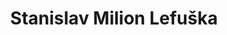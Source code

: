 ---
id: c4d7c95d-5fcd-46b0-bd30-e3b6e0f8ad1e
title: "Stanislav Milion Lefuška"
price: 20000
year: 2014
description: "Tento projekt navazuje na předcházející již dvouletou úspěšnou spolupráci s Lefuškou, díky níž se podařilo začít tuto novou tradici originálních interaktivních vzdělávacích akcí ve Fulneku – městu historicky spjatém s postavou Jana Ámose Komenského."
kouskovani: false
locationName: undefined
position:
  lng: 17.9135027904641
  lat: 49.71428001171857
---